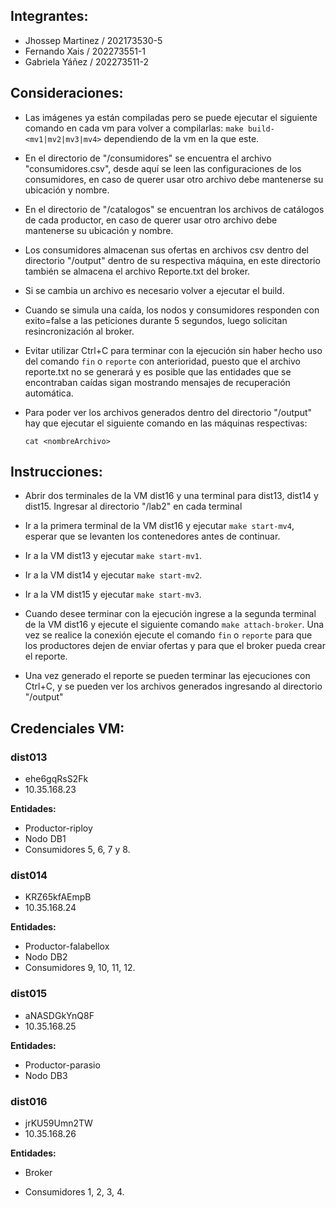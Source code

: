 ## Integrantes:
- Jhossep Martinez / 202173530-5
- Fernando Xais / 202273551-1
- Gabriela Yáñez / 202273511-2

## Consideraciones:
- Las imágenes ya están compiladas pero se puede ejecutar el siguiente comando en cada vm para volver a compilarlas: ```make build-<mv1|mv2|mv3|mv4>``` dependiendo de la vm en la que este.
- En el directorio de "/consumidores" se encuentra el archivo "consumidores.csv", desde aquí se leen las configuraciones de los consumidores, en caso de querer usar otro archivo debe mantenerse su ubicación y nombre.
- En el directorio de "/catalogos" se encuentran los archivos de catálogos de cada productor, en caso de querer usar otro archivo debe mantenerse su ubicación y nombre.
- Los consumidores almacenan sus ofertas en archivos csv dentro del directorio "/output" dentro de su respectiva máquina, en este directorio también se almacena el archivo Reporte.txt del broker.
- Si se cambia un archivo es necesario volver a ejecutar el build.
- Cuando se simula una caída, los nodos y consumidores responden con exito=false a las peticiones durante 5 segundos, luego solicitan resincronización al broker.
- Evitar utilizar Ctrl+C para terminar con la ejecución sin haber hecho uso del comando ```fin``` o ```reporte``` con anterioridad, puesto que el archivo reporte.txt no se generará y es posible que las entidades que se encontraban caídas sigan mostrando mensajes de recuperación automática. 

- Para poder ver los archivos generados dentro del directorio "/output" hay que ejecutar el siguiente comando en las máquinas respectivas:
 
   ~~~
   cat <nombreArchivo>
   ~~~


## Instrucciones:
- Abrir dos terminales de la VM dist16 y una terminal para dist13, dist14 y dist15. Ingresar al directorio "/lab2" en cada terminal

- Ir a la primera terminal de la VM dist16 y ejecutar ```make start-mv4```, esperar que se levanten los contenedores antes de continuar.
- Ir a la VM dist13 y ejecutar ```make start-mv1```.
- Ir a la VM dist14 y ejecutar ```make start-mv2```.
- Ir a la VM dist15 y ejecutar ```make start-mv3```.
- Cuando desee terminar con la ejecución ingrese a la segunda terminal de la VM dist16 y ejecute el siguiente comando ```make attach-broker```. Una vez se realice la conexión ejecute el comando ```fin``` o ```reporte``` para que los productores dejen de enviar ofertas y para que el broker pueda crear el reporte.
- Una vez generado el reporte se pueden terminar las ejecuciones con Ctrl+C, y se pueden ver los archivos generados ingresando al directorio "/output"

## Credenciales VM:
### dist013
- ehe6gqRsS2Fk
- 10.35.168.23
  
**Entidades:**
- Productor-riploy
- Nodo DB1
- Consumidores 5, 6, 7 y 8.

### dist014
- KRZ65kfAEmpB
- 10.35.168.24

**Entidades:**
- Productor-falabellox
- Nodo DB2
- Consumidores 9, 10, 11, 12.

### dist015
- aNASDGkYnQ8F
- 10.35.168.25

**Entidades:**
- Productor-parasio
- Nodo DB3

### dist016
- jrKU59Umn2TW
- 10.35.168.26

**Entidades:**
- Broker

- Consumidores 1, 2, 3, 4.
